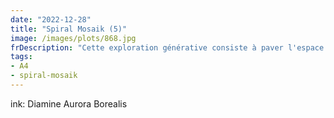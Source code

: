 ```yaml
---
date: "2022-12-28"
title: "Spiral Mosaik (5)"
image: /images/plots/868.jpg
frDescription: "Cette exploration générative consiste à paver l'espace de spirales, superposées les unes sur les autres, légèrement déformées afin de révéler différents effets de Moiré. Réalisé au stylo plume avec l'encre Diamine Aurora Borealis."
tags:
- A4
- spiral-mosaik
---
```


ink: Diamine Aurora Borealis